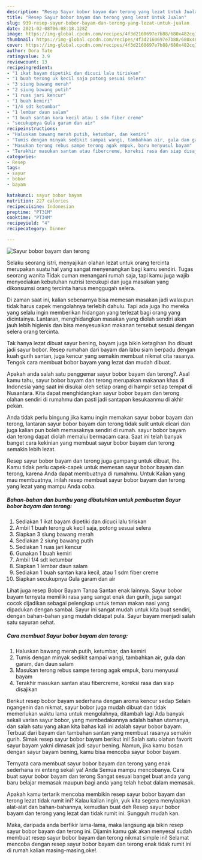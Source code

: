 ```yaml
---
description: "Resep Sayur bobor bayam dan terong yang lezat Untuk Jualan"
title: "Resep Sayur bobor bayam dan terong yang lezat Untuk Jualan"
slug: 939-resep-sayur-bobor-bayam-dan-terong-yang-lezat-untuk-jualan
date: 2021-02-08T06:08:18.128Z
image: https://img-global.cpcdn.com/recipes/4f3d2160697e7b88/680x482cq70/sayur-bobor-bayam-dan-terong-foto-resep-utama.jpg
thumbnail: https://img-global.cpcdn.com/recipes/4f3d2160697e7b88/680x482cq70/sayur-bobor-bayam-dan-terong-foto-resep-utama.jpg
cover: https://img-global.cpcdn.com/recipes/4f3d2160697e7b88/680x482cq70/sayur-bobor-bayam-dan-terong-foto-resep-utama.jpg
author: Dora Tate
ratingvalue: 3.9
reviewcount: 13
recipeingredient:
- "1 ikat bayam dipetiki dan dicuci lalu tiriskan"
- "1 buah terong uk kecil saja potong sesuai selera"
- "3 siung bawang merah"
- "2 siung bawang putih"
- "1 ruas jari kencur"
- "1 buah kemiri"
- "1/4 sdt ketumbar"
- "1 lembar daun salam"
- "1 buah santan kara kecil atau 1 sdm fiber creme"
- "secukupnya Gula garam dan air"
recipeinstructions:
- "Haluskan bawang merah putih, ketumbar, dan kemiri"
- "Tumis dengan minyak sedikit sampai wangi, tambahkan air, gula dan garam, dan daun salam"
- "Masukan terong rebus sampe terong agak empuk, baru menyusul bayam"
- "Terakhir masukan santan atau fibercreme, koreksi rasa dan siap disajikan"
categories:
- Resep
tags:
- sayur
- bobor
- bayam

katakunci: sayur bobor bayam 
nutrition: 227 calories
recipecuisine: Indonesian
preptime: "PT31M"
cooktime: "PT34M"
recipeyield: "4"
recipecategory: Dinner

---
```



![Sayur bobor bayam dan terong](https://img-global.cpcdn.com/recipes/4f3d2160697e7b88/680x482cq70/sayur-bobor-bayam-dan-terong-foto-resep-utama.jpg)

Selaku seorang istri, menyajikan olahan lezat untuk orang tercinta merupakan suatu hal yang sangat menyenangkan bagi kamu sendiri. Tugas seorang  wanita Tidak cuman menangani rumah saja, tapi kamu juga wajib menyediakan kebutuhan nutrisi tercukupi dan juga masakan yang dikonsumsi orang tercinta harus menggugah selera.

Di zaman  saat ini, kalian sebenarnya bisa memesan masakan jadi walaupun tidak harus capek mengolahnya terlebih dahulu. Tapi ada juga lho mereka yang selalu ingin memberikan hidangan yang terlezat bagi orang yang dicintainya. Lantaran, menghidangkan masakan yang diolah sendiri akan jauh lebih higienis dan bisa menyesuaikan makanan tersebut sesuai dengan selera orang tercinta. 

Tak hanya lezat dibuat sayur bening, bayam juga bikin ketagihan lho dibuat jadi sayur bobor. Resep rumahan dari bayam dan labu siam berpadu dengan kuah gurih santan, juga kencur yang semakin membuat nikmat cita rasanya. Tengok cara membuat bobor bayam yang lezat dan mudah dibuat.

Apakah anda salah satu penggemar sayur bobor bayam dan terong?. Asal kamu tahu, sayur bobor bayam dan terong merupakan makanan khas di Indonesia yang saat ini disukai oleh setiap orang di hampir setiap tempat di Nusantara. Kita dapat menghidangkan sayur bobor bayam dan terong olahan sendiri di rumahmu dan pasti jadi santapan kesukaanmu di akhir pekan.

Anda tidak perlu bingung jika kamu ingin memakan sayur bobor bayam dan terong, lantaran sayur bobor bayam dan terong tidak sulit untuk dicari dan juga kalian pun boleh memasaknya sendiri di rumah. sayur bobor bayam dan terong dapat diolah memalui bermacam cara. Saat ini telah banyak banget cara kekinian yang membuat sayur bobor bayam dan terong semakin lebih lezat.

Resep sayur bobor bayam dan terong juga gampang untuk dibuat, lho. Kamu tidak perlu capek-capek untuk memesan sayur bobor bayam dan terong, karena Anda dapat membuatnya di rumahmu. Untuk Kalian yang mau membuatnya, inilah resep membuat sayur bobor bayam dan terong yang lezat yang mampu Anda coba.

<!--inarticleads1-->

##### Bahan-bahan dan bumbu yang dibutuhkan untuk pembuatan Sayur bobor bayam dan terong:

1. Sediakan 1 ikat bayam dipetiki dan dicuci lalu tiriskan
1. Ambil 1 buah terong uk kecil saja, potong sesuai selera
1. Siapkan 3 siung bawang merah
1. Sediakan 2 siung bawang putih
1. Sediakan 1 ruas jari kencur
1. Gunakan 1 buah kemiri
1. Ambil 1/4 sdt ketumbar
1. Siapkan 1 lembar daun salam
1. Sediakan 1 buah santan kara kecil, atau 1 sdm fiber creme
1. Siapkan secukupnya Gula garam dan air


Lihat juga resep Bobor Bayam Tanpa Santan enak lainnya. Sayur bobor bayam ternyata memiliki rasa yang sangat enak dan gurih, juga sangat cocok dijadikan sebagai pelengkap untuk teman makan nasi yang dipadukan dengan sambal. Sayur ini sangat mudah untuk kita buat sendiri, dengan bahan-bahan yang mudah didapat pula. Sayur bayam menjadi salah satu sayuran sehat. 

<!--inarticleads2-->

##### Cara membuat Sayur bobor bayam dan terong:

1. Haluskan bawang merah putih, ketumbar, dan kemiri
1. Tumis dengan minyak sedikit sampai wangi, tambahkan air, gula dan garam, dan daun salam
1. Masukan terong rebus sampe terong agak empuk, baru menyusul bayam
1. Terakhir masukan santan atau fibercreme, koreksi rasa dan siap disajikan


Berikut resep bobor bayam sederhana dengan aroma kencur sedap Selain ngangenin dan nikmat, sayur bobor juga mudah dibuat dan tidak memerlukan waktu lama untuk mengolahnya, ditambah lagi Ada banyak sekali varian sayur bobor, yang membedakannya adalah bahan utamanya, dan salah satu yang akan kita bahas kali ini adalah sayur bobor bayam. Terbuat dari bayam dan tambahan santan yang membuat rasanya semakin gurih. Simak resep sayur bobor bayam berikut ini! Salah satu olahan favorit sayur bayam yakni dimasak jadi sayur bening. Namun, jika kamu bosan dengan sayur bayam bening, kamu bisa mencoba sayur bobor bayam. 

Ternyata cara membuat sayur bobor bayam dan terong yang enak sederhana ini enteng sekali ya! Anda Semua mampu mencobanya. Cara buat sayur bobor bayam dan terong Sangat sesuai banget buat anda yang baru belajar memasak maupun bagi anda yang telah hebat dalam memasak.

Apakah kamu tertarik mencoba membikin resep sayur bobor bayam dan terong lezat tidak rumit ini? Kalau kalian ingin, yuk kita segera menyiapkan alat-alat dan bahan-bahannya, kemudian buat deh Resep sayur bobor bayam dan terong yang lezat dan tidak rumit ini. Sungguh mudah kan. 

Maka, daripada anda berfikir lama-lama, maka langsung aja bikin resep sayur bobor bayam dan terong ini. Dijamin kamu gak akan menyesal sudah membuat resep sayur bobor bayam dan terong nikmat simple ini! Selamat mencoba dengan resep sayur bobor bayam dan terong enak tidak rumit ini di rumah kalian masing-masing,oke!.

